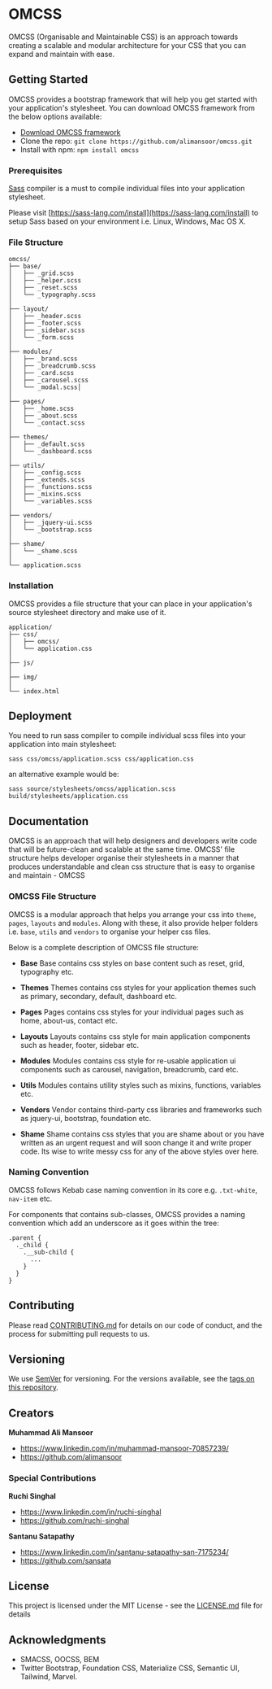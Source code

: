 # OMCSS

OMCSS (Organisable and Maintainable CSS) is an approach towards creating a scalable and modular architecture for your CSS that you can expand and maintain with ease.

## Getting Started

OMCSS provides a bootstrap framework that will help you get started with your application's stylesheet. You can download OMCSS framework from the below options available:

* [Download OMCSS framework](http://www.omcss/download/)
* Clone the repo: `git clone https://github.com/alimansoor/omcss.git`
* Install with npm: `npm install omcss`

### Prerequisites

[Sass](https://sass-lang.com) compiler is a must to compile individual files into your application stylesheet.

Please visit [https://sass-lang.com/install](https://sass-lang.com/install) to setup Sass based on your environment i.e. Linux, Windows, Mac OS X.

### File Structure

```
omcss/
├── base/
│   ├── _grid.scss
│   ├── _helper.scss
│   ├── _reset.scss
│   └── _typography.scss
│   
├── layout/
│   ├── _header.scss
│   ├── _footer.scss
│   ├── _sidebar.scss
│   └── _form.scss
│   
├── modules/
│   ├── _brand.scss
│   ├── _breadcrumb.scss
│   ├── _card.scss
│   ├── _carousel.scss
│   └── _modal.scss│
│   
├── pages/
│   ├── _home.scss
│   ├── _about.scss
│   └── _contact.scss
│   
├── themes/
│   ├── _default.scss
│   └── _dashboard.scss
│   
├── utils/
│   ├── _config.scss
│   ├── _extends.scss
│   ├── _functions.scss
│   ├── _mixins.scss
│   └── _variables.scss
│   
├── vendors/
│   ├── _jquery-ui.scss
│   └── _bootstrap.scss
│   
├── shame/
│   └── _shame.scss
│   
└── application.scss

```

### Installation

OMCSS provides a file structure that your can place in your application's source stylesheet directory and make use of it.

```
application/
├── css/
│   ├── omcss/
│   └── application.css
│
├── js/
│
├── img/
│   
└── index.html
```

## Deployment

You need to run sass compiler to compile individual scss files into your application into  main stylesheet:

```
sass css/omcss/application.scss css/application.css
```

an alternative example would be:

```
sass source/stylesheets/omcss/application.scss build/stylesheets/application.css
```

## Documentation

OMCSS is an approach that will help designers and developers write code that will be future-clean and scalable at the same time. OMCSS' file structure helps developer organise their stylesheets in a manner that produces understandable and clean css structure that is easy to organise and maintain - OMCSS

### OMCSS File Structure

OMCSS is a modular approach that helps you arrange your css into `theme`, `pages`, `layouts` and `modules`. Along with these, it also provide helper folders i.e. `base`, `utils` and `vendors` to organise your helper css files.

Below is a complete description of OMCSS file structure:

* **Base**
Base contains css styles on base content such as reset, grid, typography etc.

* **Themes**
Themes contains css styles for your application themes such as primary, secondary, default, dashboard etc.

* **Pages**
Pages contains css styles for your individual pages such as home, about-us, contact etc.

* **Layouts**
Layouts contains css style for main application components such as header, footer, sidebar etc.  

* **Modules**
Modules contains css style for re-usable application ui components such as carousel, navigation, breadcrumb, card etc.

* **Utils**
Modules contains utility styles such as mixins, functions, variables etc.

* **Vendors**
Vendor contains third-party css libraries and frameworks such as jquery-ui, bootstrap, foundation etc.

* **Shame**
Shame contains css styles that you are shame about or you have written as an urgent request and will soon change it and write proper code. Its wise to write messy css for any of the above styles over here.

### Naming Convention

OMCSS follows Kebab case naming convention in its core e.g. `.txt-white`, `nav-item` etc.

For components that contains sub-classes, OMCSS provides a naming convention which add an underscore as it goes within the tree:

```
.parent {
  ._child {
    .__sub-child {
      ...
    }
  }
}
```

## Contributing

Please read [CONTRIBUTING.md](https://gist.github.com/PurpleBooth/b24679402957c63ec426) for details on our code of conduct, and the process for submitting pull requests to us.

## Versioning

We use [SemVer](http://semver.org/) for versioning. For the versions available, see the [tags on this repository](https://github.com/your/project/tags).

## Creators

**Muhammad Ali Mansoor**

- <https://www.linkedin.com/in/muhammad-mansoor-70857239/>
- <https://github.com/alimansoor>

### Special Contributions

**Ruchi Singhal**

- <https://www.linkedin.com/in/ruchi-singhal>
- <https://github.com/ruchi-singhal>

**Santanu Satapathy**

- <https://www.linkedin.com/in/santanu-satapathy-san-7175234/>
- <https://github.com/sansata>


## License

This project is licensed under the MIT License - see the [LICENSE.md](LICENSE.md) file for details

## Acknowledgments

* SMACSS, OOCSS, BEM
* Twitter Bootstrap, Foundation CSS, Materialize CSS, Semantic UI, Tailwind, Marvel.
